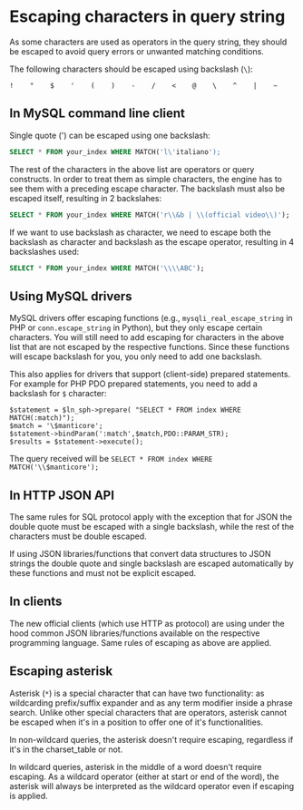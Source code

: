 # Escaping characters in query string
 
 As some characters are used as operators in the query string, they should be escaped to avoid query errors or  unwanted matching conditions.
 
 The following characters should be escaped using backslash (`\`):
 
 ```
!    "    $    '    (    )    -    /    <    @    \    ^    |    ~
```

## In MySQL command line client

Single quote (') can be escaped using one backslash:
```sql
SELECT * FROM your_index WHERE MATCH('l\'italiano');
```


The rest of the characters in the above list are operators or query constructs. In order to treat them as simple characters, the engine has to see them with a preceding escape character.
The backslash must also be escaped itself, resulting in 2 backslahes: 

```sql
SELECT * FROM your_index WHERE MATCH('r\\&b | \\(official video\\)');
```

If we want to use backslash as character, we need to escape both the backslash as character and backslash as the escape operator, resulting in 4 backslashes used:

```sql
SELECT * FROM your_index WHERE MATCH('\\\\ABC');
```

## Using MySQL drivers

MySQL drivers offer escaping functions (e.g., `mysqli_real_escape_string` in PHP or `conn.escape_string` in Python), but they only escape certain characters. 
You will still need to add escaping for characters in the above list that are not escaped by the respective functions. 
Since these functions will escape backslash for you, you only need to add one backslash.

This also applies for drivers that support (client-side) prepared statements. For example for PHP PDO prepared statements, you need to add a backslash for `$` character:

```
$statement = $ln_sph->prepare( "SELECT * FROM index WHERE MATCH(:match)");
$match = '\$manticore';
$statement->bindParam(':match',$match,PDO::PARAM_STR);
$results = $statement->execute();
```

The  query received will be `SELECT * FROM index WHERE MATCH('\\$manticore');`

## In HTTP JSON API

The same rules for SQL protocol apply with the exception that for JSON the double quote must be escaped with a single backslash, while the rest of the characters must be double escaped. 


If using  JSON libraries/functions that convert data structures to JSON strings the double quote and single backslash are escaped automatically by these functions and must not be explicit escaped. 


## In clients

The new official clients (which use HTTP as protocol) are using under the hood common JSON libraries/functions available on the respective programming language. Same rules of escaping as above are applied.



## Escaping asterisk

Asterisk (`*`) is a special character that can have two functionality: as wildcarding prefix/suffix expander and as any term modifier inside a phrase search.
Unlike other special characters that are operators, asterisk cannot be escaped when it's in a position to offer one of it's functionalities.

In non-wildcard queries, the asterisk doesn't require escaping, regardless if it's in the charset_table or not.

In wildcard  queries, asterisk in the middle of a word doesn't require escaping. As a wildcard operator (either at start or end of the word), the asterisk will always be interpreted as the wildcard operator even if escaping is applied.